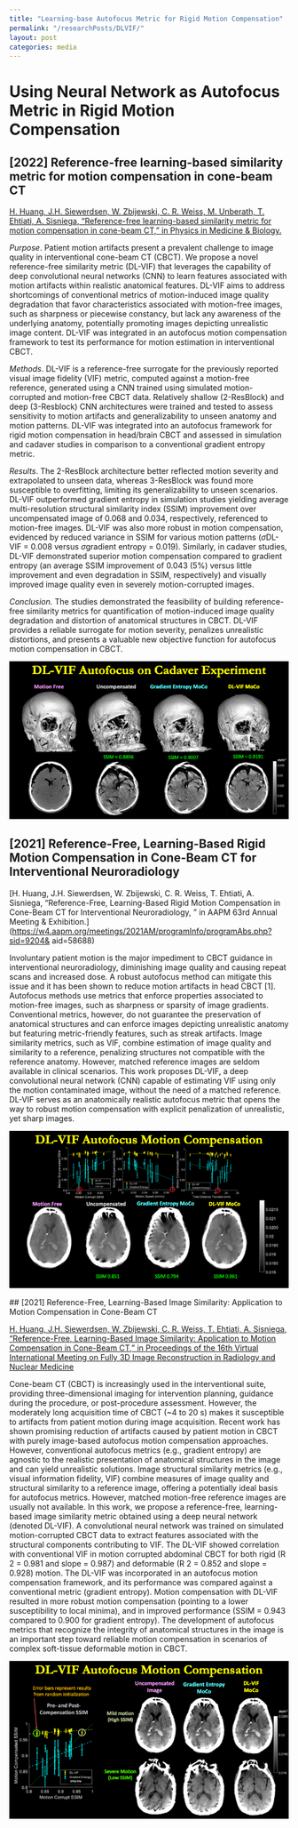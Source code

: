 ```yaml
---
title: "Learning-base Autofocus Metric for Rigid Motion Compensation"
permalink: "/researchPosts/DLVIF/"
layout: post
categories: media
---
```


# Using Neural Network as Autofocus Metric in Rigid Motion Compensation

## [2022] Reference-free learning-based similarity metric for motion compensation in cone-beam CT

[H. Huang, J.H. Siewerdsen, W. Zbijewski, C. R. Weiss, M. Unberath, T. Ehtiati, A. Sisniega, “Reference-free learning-based similarity metric for motion compensation in cone-beam CT,” in Physics in Medicine & Biology. ](https://doi.org/10.1088/1361-6560/ac749a)

*Purpose*. Patient motion artifacts present a prevalent challenge to image quality in interventional cone-beam CT (CBCT). We propose a novel reference-free similarity metric (DL-VIF) that leverages the capability of deep convolutional neural networks (CNN) to learn features associated with motion artifacts within realistic anatomical features. DL-VIF aims to address shortcomings of conventional metrics of motion-induced image quality degradation that favor characteristics associated with motion-free images, such as sharpness or piecewise constancy, but lack any awareness of the underlying anatomy, potentially promoting images depicting unrealistic image content. DL-VIF was integrated in an autofocus motion compensation framework to test its performance for motion estimation in interventional CBCT.

*Methods*. DL-VIF is a reference-free surrogate for the previously reported visual image fidelity (VIF) metric, computed against a motion-free reference, generated using a CNN trained using simulated motion-corrupted and motion-free CBCT data. Relatively shallow (2-ResBlock) and deep (3-Resblock) CNN architectures were trained and tested to assess sensitivity to motion artifacts and generalizability to unseen anatomy and motion patterns. DL-VIF was integrated into an autofocus framework for rigid motion compensation in head/brain CBCT and assessed in simulation and cadaver studies in comparison to a conventional gradient entropy metric.

*Results*. The 2-ResBlock architecture better reflected motion severity and extrapolated to unseen data, whereas 3-ResBlock was found more susceptible to overfitting, limiting its generalizability to unseen scenarios. DL-VIF outperformed gradient entropy in simulation studies yielding average multi-resolution structural similarity index (SSIM) improvement over uncompensated image of 0.068 and 0.034, respectively, referenced to motion-free images. DL-VIF was also more robust in motion compensation, evidenced by reduced variance in SSIM for various motion patterns (*σ*DL-VIF = 0.008 versus *σ*gradient entropy = 0.019). Similarly, in cadaver studies, DL-VIF demonstrated superior motion compensation compared to gradient entropy (an average SSIM improvement of 0.043 (5%) versus little improvement and even degradation in SSIM, respectively) and visually improved image quality even in severely motion-corrupted images.

*Conclusion.* The studies demonstrated the feasibility of building reference-free similarity metrics for quantification of motion-induced image quality degradation and distortion of anatomical structures in CBCT. DL-VIF provides a reliable surrogate for motion severity, penalizes unrealistic distortions, and presents a valuable new objective function for autofocus motion compensation in CBCT.

<p align='center'>
  <img src="/researchPosts/DLVIF/images/cadaverHeadMoCo.png" alt="Rigid Motion Compensation on Cadaver Head" title="LDSDE Results" style="zoom:100%;">
</p>



## [2021] Reference-Free, Learning-Based Rigid Motion Compensation in Cone-Beam CT for Interventional Neuroradiology

[H. Huang, J.H. Siewerdsen, W. Zbijewski, C. R. Weiss, T. Ehtiati, A. Sisniega, “Reference-Free, Learning-Based Rigid Motion Compensation in Cone-Beam CT for Interventional Neuroradiology, ” in AAPM 63rd Annual Meeting & Exhibition.](https://w4.aapm.org/meetings/2021AM/programInfo/programAbs.php?sid=9204& aid=58688)

Involuntary patient motion is the major impediment to CBCT guidance in interventional neuroradiology, diminishing image quality and causing repeat scans and increased dose. A robust autofocus method can mitigate this issue and it has been shown to reduce motion artifacts in head CBCT [1]. Autofocus methods use metrics that enforce properties associated to motion-free images, such as sharpness or sparsity of image gradients. Conventional metrics, however, do not guarantee the preservation of anatomical structures and can enforce images depicting unrealistic anatomy but featuring metric-friendly features, such as streak artifacts. Image similarity metrics, such as VIF, combine estimation of image quality and similarity to a reference, penalizing structures not compatible with the reference anatomy. However, matched reference images are seldom available in clinical scenarios. This work proposes DL-VIF, a deep convolutional neural network (CNN) capable of estimating VIF using only the motion contaminated image, without the need of a matched reference. DL-VIF serves as an anatomically realistic autofocus metric that opens the way to robust motion compensation with explicit penalization of unrealistic, yet sharp images.

<p align='center'>
  <img src="/researchPosts/DLVIF/images/AAPM.png" alt="Rigid Motion Compensation on Cadaver Head" title="LDSDE Results" style="zoom:100%;">
</p>
## [2021] Reference-Free, Learning-Based Image Similarity: Application to Motion Compensation in Cone-Beam CT

[H. Huang, J.H. Siewerdsen, W. Zbijewski, C. R. Weiss, T. Ehtiati, A. Sisniega, “Reference-Free, Learning-Based Image Similarity: Application to Motion Compensation in Cone-Beam CT,” in Proceedings of the 16th Virtual International Meeting on Fully 3D Image Reconstruction in Radiology and Nuclear Medicine](https://arxiv.org/abs/2110.04143) 

Cone-beam CT (CBCT) is increasingly used in the interventional suite, providing three-dimensional imaging for intervention planning, guidance during the procedure, or post-procedure assessment. However, the moderately long acquisition time of CBCT (~4 to 20 s) makes it susceptible to artifacts from patient motion during image acquisition. Recent work has shown promising reduction of artifacts caused by patient motion in CBCT with purely image-based autofocus motion compensation approaches. However, conventional autofocus metrics (e.g., gradient entropy) are agnostic to the realistic presentation of anatomical structures in the image and can yield unrealistic solutions. Image structural similarity metrics (e.g., visual information fidelity, VIF) combine measures of image quality and structural similarity to a reference image, offering a potentially ideal basis for autofocus metrics. However, matched motion-free reference images are usually not available. In this work, we propose a reference-free, learning-based image similarity metric obtained using a deep neural network (denoted DL-VIF). A convolutional neural network was trained on simulated motion-corrupted CBCT data to extract features associated with the structural components contributing to VIF. The DL-VIF showed correlation with conventional VIF in motion corrupted abdominal CBCT for both rigid (R 2 = 0.981 and slope = 0.987) and deformable (R 2 = 0.852 and slope = 0.928) motion. The DL-VIF was incorporated in an autofocus motion compensation framework, and its performance was compared against a conventional metric (gradient entropy). Motion compensation with DL-VIF resulted in more robust motion compensation (pointing to a lower susceptibility to local minima), and in improved performance (SSIM = 0.943 compared to 0.900 for gradient entropy). The development of autofocus metrics that recognize the integrity of anatomical structures in the image is an important step toward reliable motion compensation in scenarios of complex soft-tissue deformable motion in CBCT.

<p align='center'>
  <img src="/researchPosts/DLVIF/images/CTmeeting.png" alt="Rigid Motion Compensation on Cadaver Head" title="LDSDE Results" style="zoom:100%;">
</p>



